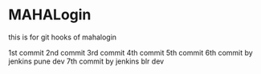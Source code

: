 # MAHALogin
this is for git hooks  of mahalogin

1st commit 
2nd commit
3rd commit
4th commit
5th commit
6th commit by jenkins pune dev
7th commit by jenkins blr dev



